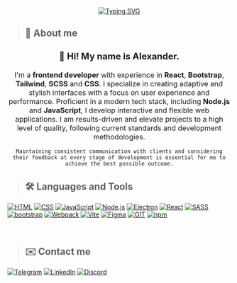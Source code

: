  <div align="center"><a href="https://git.io/typing-svg"><img src="https://readme-typing-svg.demolab.com?font=Roboto+Mono&weight=600&size=32&pause=1000&color=F7F7F7&center=true&vCenter=true&width=500&lines=Hello+world!;Welcome+to+my+profile+%E2%9C%A8" alt="Typing SVG" /></a></div>

>## 🚀 About me

<div align="center">
  <h3 style="font-size: 20px;">👋 <b>Hi! My name is Alexander.</b></h3>
  <p style="font-size: 16px;">
    I'm a <b>frontend developer</b> with experience in <b>React</b>, <b>Bootstrap</b>, <b>Tailwind</b>, <b>SCSS</b> and <b>CSS</b>.
    I specialize in creating adaptive and stylish interfaces with a focus on user experience and performance. Proficient in a modern tech stack, including <b>Node.js</b> and <b>JavaScript</b>, I develop interactive and flexible web applications. I am results-driven and elevate projects to a high level of quality, following current standards and development methodologies. 
    
    Maintaining consistent communication with clients and considering their feedback at every stage of development is essential for me to achieve the best possible outcome.
  </p>
</div>




>## 🛠️ Languages and Tools

[![HTML](https://img.shields.io/badge/HTML-000000?style=for-the-badge&logo=html5&logocolor=000000)](https://developer.mozilla.org/ru/docs/Web/HTML)
[![CSS](https://img.shields.io/badge/CSS3-000000?style=for-the-badge&logo=CSS3&logocolor=000000)](https://developer.mozilla.org/ru/docs/Web/CSS/Reference)
[![JavaScript](https://img.shields.io/badge/JavaScript-000000?style=for-the-badge&logo=JavaScript&logocolor=000000)](https://developer.mozilla.org/ru/docs/Web/JavaScript)
[![Node.js](https://img.shields.io/badge/Node.js-000000?style=for-the-badge&logo=Node.js&logocolor=000000)](https://nodejs.org)
[![Electron](https://img.shields.io/badge/Electron-000000?style=for-the-badge&logo=Electron&logocolor=000000)](https://www.electronjs.org)
[![React](https://img.shields.io/badge/React-000000?style=for-the-badge&logo=React&logocolor=000000)](https://react.dev/)
[![SASS](https://img.shields.io/badge/sass-000000?style=for-the-badge&logo=sass&logocolor=000000)](https://sass-lang.com/)
[![bootstrap](https://img.shields.io/badge/bootstrap-000000?style=for-the-badge&logo=bootstrap&logocolor=000000)](https://getbootstrap.com/)
[![Webpack](https://img.shields.io/badge/Webpack-000000?style=for-the-badge&logo=Webpack&logocolor=000000)](https://webpack.js.org/)
[![Vite](https://img.shields.io/badge/Vite-000000?style=for-the-badge&logo=Vite&logocolor=000000)](https://vite.dev/) 
[![Figma](https://img.shields.io/badge/Figma-000000?style=for-the-badge&logo=Figma&logocolor=000000)](https://www.figma.com/)
[![GIT](https://img.shields.io/badge/GIT-000000?style=for-the-badge&logo=git&logocolor=000000)](https://git-scm.com/)
[![npm](https://img.shields.io/badge/npm-000000?style=for-the-badge&logo=npm&logocolor=000000)](https://www.npmjs.com/)

<br/>

>## ✉️ Contact me
[![Telegram](https://img.shields.io/badge/Telegram-000000?style=for-the-badge&logo=telegram&logocolor=000000)](https://t.me/AlexTrish)
[![LinkedIn](https://img.shields.io/badge/linkedin-000000?style=for-the-badge&logo=linkedin&logocolor=000000)](https://www.linkedin.com/in/alextrish/)
[![Discord](https://img.shields.io/badge/Discord-000000?style=for-the-badge&logo=Discord&logocolor=000000)](https://discord.com/users/315381368031019018)
